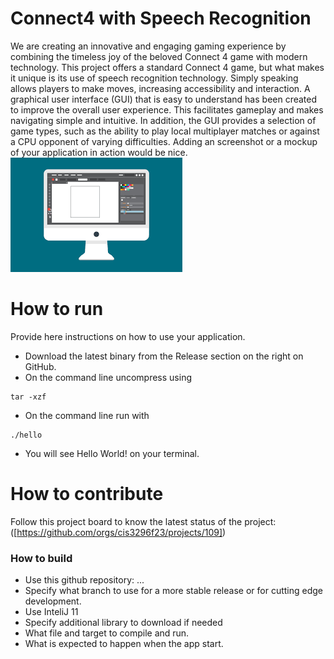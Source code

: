 # Connect4 with Speech Recognition
We are creating an innovative and engaging gaming experience by combining the timeless joy of the beloved Connect 4 game with modern technology. This project offers a standard Connect 4 game, but what makes it unique is its use of speech recognition technology. Simply speaking allows players to make moves, increasing accessibility and interaction. A graphical user interface (GUI) that is easy to understand has been created to improve the overall user experience. This facilitates gameplay and makes navigating simple and intuitive. In addition, the GUI provides a selection of game types, such as the ability to play local multiplayer matches or against a CPU opponent of varying difficulties. Adding an screenshot or a mockup of your application in action would be nice.  
![This is a screenshot.](images.png)
# How to run
Provide here instructions on how to use your application.   
- Download the latest binary from the Release section on the right on GitHub.  
- On the command line uncompress using
```
tar -xzf  
```
- On the command line run with
```
./hello
```
- You will see Hello World! on your terminal. 

# How to contribute
Follow this project board to know the latest status of the project: ([https://github.com/orgs/cis3296f23/projects/109])
### How to build
- Use this github repository: ... 
- Specify what branch to use for a more stable release or for cutting edge development.  
- Use InteliJ 11
- Specify additional library to download if needed 
- What file and target to compile and run. 
- What is expected to happen when the app start. 
